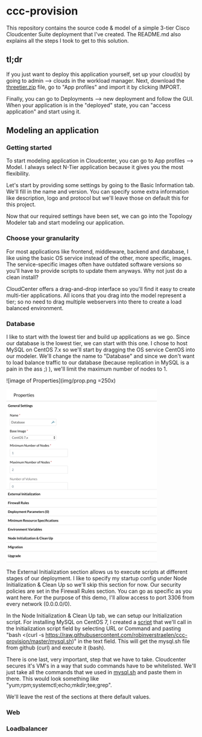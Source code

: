 # ccc-provision

This repository contains the source code & model of a simple 3-tier Cisco Cloudcenter Suite deployment that I've created. The README.md also explains all the steps I took to get to this solution.

## tl;dr

If you just want to deploy this application yourself, set up your cloud(s) by going to admin --> clouds in the workload manager. Next, download the [threetier.zip](threetier.zip) file, go to "App profiles" and import it by clicking IMPORT.

Finally, you can go to Deployments --> new deployment and follow the GUI. When your application is in the "deployed" state, you can "access application" and start using it.

## Modeling an application

### Getting started

To start modeling application in Cloudcenter, you can go to App profiles --> Model. I always select N-Tier application because it gives you the most flexibility.

Let's start by providing some settings by going to the Basic Information tab. We'll fill in the name and version. You can specify some extra information like description, logo and protocol but we'll leave those on default this for this project.

Now that our required settings have been set, we can go into the Topology Modeler tab and start modeling our application.

### Choose your granularity

For most applications like frontend, middleware, backend and database, I like using the basic OS service instead of the other, more specific, images. The service-specific images often have outdated software versions so you'll have to provide scripts to update them anyways. Why not just do a clean install?

CloudCenter offers a drag-and-drop interface so you'll find it easy to create multi-tier applications. All icons that you drag into the model represent a tier; so no need to drag multiple webservers into there to create a load balanced environment.

### Database

I like to start with the lowest tier and build up applications as we go. Since our database is the lowest tier, we can start with this one. I chose to host MySQL on CentOS 7.x so we'll start by dragging the OS service CentOS into our modeler. We'll change the name to "Database" and since we don't want to load balance traffic to our database (because replication in MySQL is a pain in the ass ;) ), we'll limit the maximum number of nodes to 1.

![image of Properties](img/prop.png =250x)

<img src="img/prop.png" alt="properties" width="400"/>

The External Initialization section allows us to execute scripts at different stages of our deployment. I like to specify my startup config under Node Initialization & Clean Up so we'll skip this section for now. Our security policies are set in the Firewall Rules section. You can go as specific as you want here. For the purpose of this demo, I'll allow access to port 3306 from every network (0.0.0.0/0).

In the Node Initialization & Clean Up tab, we can setup our Initialization script. For installing MySQL on CentOS 7, I created a [script](mysql.sh) that we'll call in the Initialization script field by selecting URL or Command and pasting "bash <(curl -s https://raw.githubusercontent.com/robinverstraelen/ccc-provision/master/mysql.sh)" in the text field. This will get the mysql.sh file from github (curl) and execute it (bash).

There is one last, very important, step that we have to take. Cloudcenter secures it's VM's in a way that sudo commands have to be whitelisted. We'll just take all the commands that we used in [mysql.sh](mysql.sh) and paste them in there. This would look something like "yum;rpm;systemctl;echo;mkdir;tee;grep".

We'll leave the rest of the sections at there default values.

### Web

### Loadbalancer